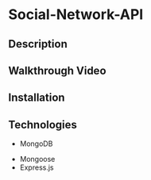 # Social-Network-API

## Description

## Walkthrough Video

## Installation

## Technologies

* MongoDB
- Mongoose
- Express.js
